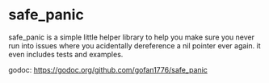 safe_panic
==========

safe_panic is a simple little helper library to help you make sure you never run into issues where you acidentally dereference a nil pointer ever again.
it even includes tests and examples.

godoc: https://godoc.org/github.com/gofan1776/safe_panic
